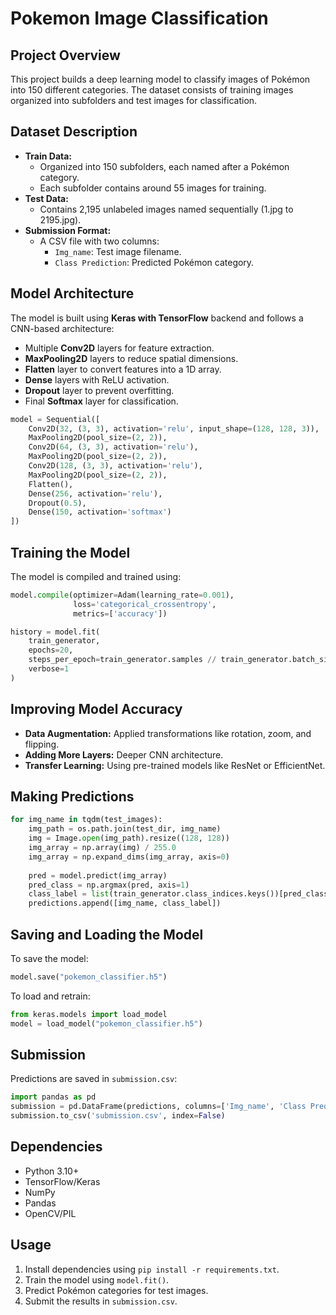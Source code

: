 # Pokemon Image Classification

## Project Overview
This project builds a deep learning model to classify images of Pokémon into 150 different categories. The dataset consists of training images organized into subfolders and test images for classification.

## Dataset Description
- **Train Data:**
  - Organized into 150 subfolders, each named after a Pokémon category.
  - Each subfolder contains around 55 images for training.
- **Test Data:**
  - Contains 2,195 unlabeled images named sequentially (1.jpg to 2195.jpg).
- **Submission Format:**
  - A CSV file with two columns:
    - `Img_name`: Test image filename.
    - `Class Prediction`: Predicted Pokémon category.

## Model Architecture
The model is built using **Keras with TensorFlow** backend and follows a CNN-based architecture:
- Multiple **Conv2D** layers for feature extraction.
- **MaxPooling2D** layers to reduce spatial dimensions.
- **Flatten** layer to convert features into a 1D array.
- **Dense** layers with ReLU activation.
- **Dropout** layer to prevent overfitting.
- Final **Softmax** layer for classification.

```python
model = Sequential([
    Conv2D(32, (3, 3), activation='relu', input_shape=(128, 128, 3)),
    MaxPooling2D(pool_size=(2, 2)),
    Conv2D(64, (3, 3), activation='relu'),
    MaxPooling2D(pool_size=(2, 2)),
    Conv2D(128, (3, 3), activation='relu'),
    MaxPooling2D(pool_size=(2, 2)),
    Flatten(),
    Dense(256, activation='relu'),
    Dropout(0.5),
    Dense(150, activation='softmax')
])
```

## Training the Model
The model is compiled and trained using:
```python
model.compile(optimizer=Adam(learning_rate=0.001),
              loss='categorical_crossentropy',
              metrics=['accuracy'])

history = model.fit(
    train_generator,
    epochs=20,
    steps_per_epoch=train_generator.samples // train_generator.batch_size,
    verbose=1
)
```

## Improving Model Accuracy
- **Data Augmentation:** Applied transformations like rotation, zoom, and flipping.
- **Adding More Layers:** Deeper CNN architecture.
- **Transfer Learning:** Using pre-trained models like ResNet or EfficientNet.

## Making Predictions
```python
for img_name in tqdm(test_images):
    img_path = os.path.join(test_dir, img_name)
    img = Image.open(img_path).resize((128, 128))
    img_array = np.array(img) / 255.0
    img_array = np.expand_dims(img_array, axis=0)
    
    pred = model.predict(img_array)
    pred_class = np.argmax(pred, axis=1)
    class_label = list(train_generator.class_indices.keys())[pred_class[0]]
    predictions.append([img_name, class_label])
```

## Saving and Loading the Model
To save the model:
```python
model.save("pokemon_classifier.h5")
```
To load and retrain:
```python
from keras.models import load_model
model = load_model("pokemon_classifier.h5")
```

## Submission
Predictions are saved in `submission.csv`:
```python
import pandas as pd
submission = pd.DataFrame(predictions, columns=['Img_name', 'Class Prediction'])
submission.to_csv('submission.csv', index=False)
```

## Dependencies
- Python 3.10+
- TensorFlow/Keras
- NumPy
- Pandas
- OpenCV/PIL

## Usage
1. Install dependencies using `pip install -r requirements.txt`.
2. Train the model using `model.fit()`.
3. Predict Pokémon categories for test images.
4. Submit the results in `submission.csv`.



